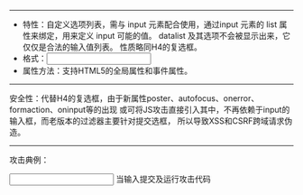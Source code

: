 ------

* 特性：自定义选项列表，需与 input 元素配合使用，通过input 元素的 list 属性来绑定，用来定义 input 可能的值。
       datalist 及其选项不会被显示出来，它仅仅是合法的输入值列表。
       性质略同H4的复选框。
* 格式：<input id=”fruits” list=”fruits” />
       <datalist id=”fruits”>
       <option value=”Apple”>
       <option value=”Banana”>
       </datalist>
* 属性方法：支持HTML5的全局属性和事件属性。

------

安全性：代替H4的复选框，由于新属性poster、autofocus、onerror、formaction、oninput等的出现
        或可将JS攻击直接引入其中，不再依赖于input的输入框，而老版本的过滤器主要针对提交选框，
        所以导致XSS和CSRF跨域请求伪造。
        
------

攻击典例：
        <form>
        <input>
        <datalist formaction="javascript:alert(1)" id="fruits">
        <option value="Apple">
        <option value="Banana">
        </datalist>
        当输入提交及运行攻击代码
